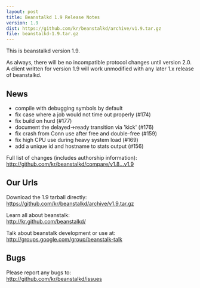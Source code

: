 ```yaml
---
layout: post
title: Beanstalkd 1.9 Release Notes
version: 1.9
dist: https://github.com/kr/beanstalkd/archive/v1.9.tar.gz
file: beanstalkd-1.9.tar.gz
---
```


This is beanstalkd version 1.9.

As always, there will be no incompatible protocol changes until
version 2.0. A client written for version 1.9 will work
unmodified with any later 1.x release of beanstalkd.

News
----

- compile with debugging symbols by default
- fix case where a job would not time out properly (#174)
- fix build on hurd (#177)
- document the delayed->ready transition via 'kick' (#176)
- fix crash from Conn use after free and double-free (#159)
- fix high CPU use during heavy system load (#169)
- add a unique id and hostname to stats output (#156)

Full list of changes (includes authorship information):  
<http://github.com/kr/beanstalkd/compare/v1.8...v1.9>

Our Urls
--------

Download the 1.9 tarball directly:  
<https://github.com/kr/beanstalkd/archive/v1.9.tar.gz>

Learn all about beanstalk:  
<http://kr.github.com/beanstalkd/>

Talk about beanstalk development or use at:  
<http://groups.google.com/group/beanstalk-talk>

Bugs
----

Please report any bugs to:  
<http://github.com/kr/beanstalkd/issues>
